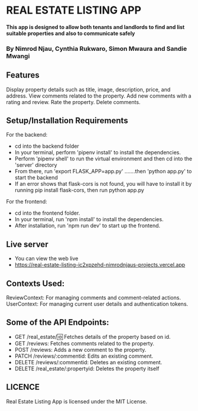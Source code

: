 # REAL ESTATE LISTING APP
#### This app is designed to allow both tenants and landlords to find and list suitable properties and also to communicate safely 

### By Nimrod Njau, Cynthia Rukwaro, Simon Mwaura and Sandie Mwangi 

## Features
Display property details such as title, image, description, price, and address.
View comments related to the property.
Add new comments with a rating and review.
Rate the property.
Delete comments.

## Setup/Installation Requirements
For the backend:
* cd into the backend folder
* In your terminal, perform 'pipenv install' to install the dependencies.
* Perform 'pipenv shell' to run the virtual environment and then cd into the 'server' directory
* From there, run 'export FLASK_APP=app.py' .......then 'python app.py' to start the backend
* If an error shows that flask-cors is not found, you will have to install it by running pip install flask-cors, then run python app.py

For the frontend:
* cd into the frontend folder.
* In your terminal, run 'npm install' to install the dependencies.
* After installation, run 'npm run dev' to start up the frontend.


## Live server
* You can view the web live 
* https://real-estate-listing-ic2xpzehd-nimrodnjaus-projects.vercel.app


## Contexts Used:
ReviewContext: For managing comments and comment-related actions.
UserContext: For managing current user details and authentication tokens.

## Some of the API Endpoints:
* GET /real_estate/:id: Fetches details of the property based on id.
* GET /reviews: Fetches comments related to the property.
* POST /reviews: Adds a new comment to the property.
* PATCH /reviews/:commentid: Edits an existing comment.
* DELETE /reviews/:commentid: Deletes an existing comment.
* DELETE /real_estate/:propertyid: Deletes the property itself

## LICENCE
Real Estate Listing App is licensed under the MIT License.
  
